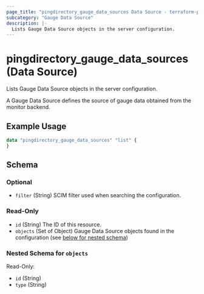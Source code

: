 ```yaml
---
page_title: "pingdirectory_gauge_data_sources Data Source - terraform-provider-pingdirectory"
subcategory: "Gauge Data Source"
description: |-
  Lists Gauge Data Source objects in the server configuration.
---
```


# pingdirectory_gauge_data_sources (Data Source)

Lists Gauge Data Source objects in the server configuration.

A Gauge Data Source defines the source of gauge data obtained from the monitor backend.

## Example Usage

```terraform
data "pingdirectory_gauge_data_sources" "list" {
}
```

<!-- schema generated by tfplugindocs -->
## Schema

### Optional

- `filter` (String) SCIM filter used when searching the configuration.

### Read-Only

- `id` (String) The ID of this resource.
- `objects` (Set of Object) Gauge Data Source objects found in the configuration (see [below for nested schema](#nestedatt--objects))

<a id="nestedatt--objects"></a>
### Nested Schema for `objects`

Read-Only:

- `id` (String)
- `type` (String)

